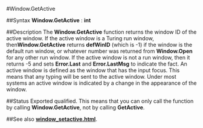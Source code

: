 
#Window.GetActive

##Syntax
**Window.GetActive** : **int**



##Description
The **Window.GetActive** function returns the window ID of the active window. If the active window is a Turing run window, then**Window.GetActive** returns **defWinID** (which is -1) if the window is the default run window, or whatever number was returned from **Window.Open** for any other run window. If the active window is not a run window, then it returns -5 and sets **Error.Last** and **Error.LastMsg** to indicate the fact.
An active window is defined as the window that has the input focus. This means that any typing will be sent to the active window. Under most systems an active window is indicated by a change in the appearance of the window.



##Status
Exported qualified.
This means that you can only call the function by calling **Window.GetActive**, not by calling **GetActive**.



##See also
**[window_setactive.html](Window.SetActive)**.


